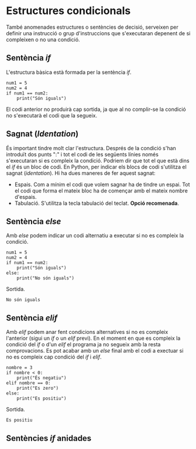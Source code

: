 # Estructures condicionals
També anomenades estructures o sentències de decisió, serveixen per definir una instrucció o grup d'instruccions que s'executaran depenent de si compleixen o no una condició.
## Sentència *if*
L'estructura bàsica està formada per la sentència *if*.
```
num1 = 5
num2 = 4
if num1 == num2:
    print("Són iguals")
```
El codi anterior no produirà cap sortida, ja que al no complir-se la condició no s'executarà el codi que la segueix.
## Sagnat (*Identation*)
És important tindre molt clar l'estructura. Després de la condició s'han introduït dos punts ":" i tot el codi de les següents línies només s'executaran si es compleix la condició. Podriem dir que tot el que està dins el *if* és un bloc de codi. En Python, per indicar els blocs de codi s'utilitza el sagnat (*identation*). Hi ha dues maneres de fer aquest sagnat:
- Espais. Com a mínim el codi que volem sagnar ha de tindre un espai. Tot el codi que forma el mateix bloc ha de començar amb el mateix nombre d'espais.
- Tabulació. S'utilitza la tecla tabulació del teclat. **Opció recomenada**.
## Sentència *else*
Amb *else* podem indicar un codi alternatiu a executar si no es compleix la condició.
```
num1 = 5
num2 = 4
if num1 == num2:
    print("Són iguals")
else:
    print("No són iguals")
```
Sortida.
```
No són iguals
```
## Sentència  *elif*
Amb *elif* podem anar fent condicions alternatives si no es compleix l'anterior (sigui un *if* o un *elif* previ). En el moment en que es compleix la condició del *if* o d'un *elif* el programa ja no segueix amb la resta comprovacions. Es pot acabar amb un *else* final amb el codi a exectuar si no es compleix cap condició del *if* i *elif*.
```
nombre = 3
if nombre < 0:
    print("És negatiu")
elif nombre == 0:
    print("Es zero")
else:
    print("Es positiu")
```
Sortida.
```
Es positiu
```
## Sentències *if* anidades


